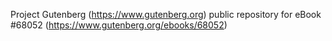 Project Gutenberg (https://www.gutenberg.org) public repository for eBook #68052 (https://www.gutenberg.org/ebooks/68052)
